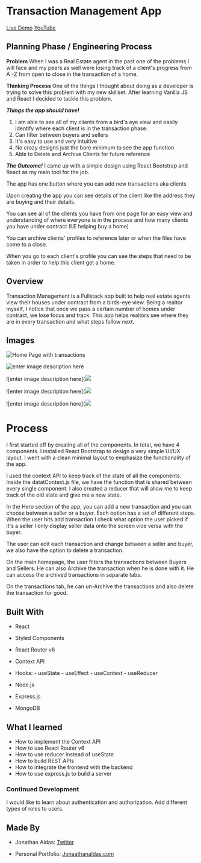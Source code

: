 
# Transaction Management App

[Live Demo](https://ornate-kulfi-cf002a.netlify.app/)
[YouTube](https://youtu.be/SkS4hNU2koo)

## Planning Phase / Engineering Process

**Problem**
When I was a Real Estate agent in the past one of the problems I will face and my peers as well were losing track of a client's progress from A -Z from open to close in the transaction of a home. 

**Thinking Process**
One of the things I thought about doing as a developer is trying to solve this problem with my new skillset. 
After learning Vanilla JS and React I decided to tackle this problem. 

***Things the app should have!***
 1. I am able to see all of my clients from a bird's eye view and easily identify where each client is in the transaction phase. 
 2. Can filter between buyers and sellers 
 3. It's easy to use and very intuitive
 4. No crazy designs just the bare minimum to see the app function 
 5. Able to Delete and Archive Clients for future reference


***The Outcome!***
I came up with a simple design using React Bootstrap and React as my main tool for the job. 

The app has one button where you can add new transactions aka clients

Upon creating the app you can see details of the client like the address they are buying and their details. 

You can see all of the clients you have from one page for an easy view and understanding of where everyone is in the process and how many clients you have under contract (I.E helping buy a home)

You can archive clients' profiles to reference later or when the files have come to a close.  

When you go to each client's profile you can see the steps that need to be taken in order to help this client get a home. 

## Overview
Transaction Management is a Fullstack app built to help real estate agents view their houses under contract from a birds-eye view.  Being a realtor myself, I notice that once we pass a certain number of homes under contract, we lose focus and track. 
This app helps realtors see where they are in every transaction and what steps follow next. 


## Images

![Home Page with transactions ](https://i.imgur.com/BAAaqv3.png)

![enter image description here](https://i.imgur.com/3i9UDIs.png)

![enter image description here](![](https://i.imgur.com/d6ovFXE.png)

![enter image description here](![](https://i.imgur.com/r9sUMc5.png)

![enter image description here](![](https://i.imgur.com/fY8fSFU.png)

# Process

I first started off by creating all of the components. In total, we have 4 components. I installed React Bootstrap to design a very simple UI/UX layout. I went with a clean minimal layout to emphasize the functionality of the app. 

I used the context API to keep track of the state of all the components. Inside the datatContext.js file, we have the function that is shared between every single component. 
I also created a reducer that will allow me to keep track of the old state and give me a new state.

In the Hero section of the app, you can add a new transaction and you can choose between a seller or a buyer. Each option has a set of different steps. When the user hits add transaction I check what option the user picked if it's a seller I only display seller data onto the screen vice versa with the buyer. 

The user can edit each transaction and change between a seller and buyer, we also have the option to delete a transaction. 

On the main homepage, the user filters the transactions between Buyers and Sellers. He can also Archive the transaction when he is done with it. He can access the archived transactions in separate tabs. 

On the transactions tab, he can un-Archive the transactions and also delete the transaction for good. 

## Built With 

 -  React
 -   Styled Components
 -   React Router v6
 -   Context API
 -   Hooks:
    -   useState
    -   useEffect
    -   useContext
    -   useReducer
   
 - Node.js
 - Express.js
 - MongoDB

## What I learned 

-   How to implement the Context API
-   How to use React Router v6
-   How to use reducer instead of useState
- How to build REST APIs
- How to integrate the frontend with the backend
- How to use express.js to build a server

### Continued Development

I would like to learn about authentication and authorization. Add different types of roles to users. 
## Made By

- Jonathan Aldas:   [Twitter](https://twitter.com/jonathanxcoder)

-   Personal Portfolio:  [Jonaathanaldas.com ](https://jonathanaldas.com/)
